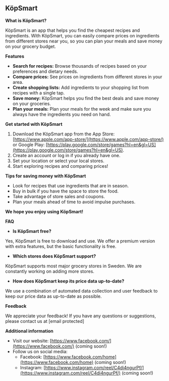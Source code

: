 ## KöpSmart

**What is KöpSmart?**

KöpSmart is an app that helps you find the cheapest recipes and ingredients. With KöpSmart, you can easily compare prices on ingredients from different stores near you, so you can plan your meals and save money on your grocery budget.

**Features**

* **Search for recipes:** Browse thousands of recipes based on your preferences and dietary needs.
* **Compare prices:** See prices on ingredients from different stores in your area.
* **Create shopping lists:** Add ingredients to your shopping list from recipes with a single tap.
* **Save money:** KöpSmart helps you find the best deals and save money on your groceries.
* **Plan your meals:** Plan your meals for the week and make sure you always have the ingredients you need on hand.

**Get started with KöpSmart**

1. Download the KöpSmart app from the App Store: [https://www.apple.com/app-store/](https://www.apple.com/app-store/) or Google Play: [https://play.google.com/store/games?hl=en&gl=US](https://play.google.com/store/games?hl=en&gl=US).
2. Create an account or log in if you already have one.
3. Set your location or select your local stores.
4. Start exploring recipes and comparing prices!

**Tips for saving money with KöpSmart**

* Look for recipes that use ingredients that are in season.
* Buy in bulk if you have the space to store the food.
* Take advantage of store sales and coupons.
* Plan your meals ahead of time to avoid impulse purchases.

**We hope you enjoy using KöpSmart!**

**FAQ**

* **Is KöpSmart free?**

Yes, KöpSmart is free to download and use. We offer a premium version with extra features, but the basic functionality is free.

* **Which stores does KöpSmart support?**

KöpSmart supports most major grocery stores in Sweden. We are constantly working on adding more stores.

* **How does KöpSmart keep its price data up-to-date?**

We use a combination of automated data collection and user feedback to keep our price data as up-to-date as possible.

**Feedback**

We appreciate your feedback! If you have any questions or suggestions, please contact us at [email protected]

**Additional information**

* Visit our website: [https://www.facebook.com/](https://www.facebook.com/) (coming soon!)
* Follow us on social media:
    * Facebook: [https://www.facebook.com/home](https://www.facebook.com/home) (coming soon!)
    * Instagram: [https://www.instagram.com/reel/C4di4ngurPf/](https://www.instagram.com/reel/C4di4ngurPf/) (coming soon!)
